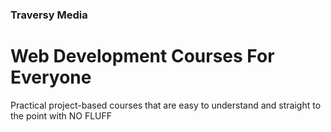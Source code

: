 <!--
<style>
h4 {
    color: #3195ff;
}

h1.mb-text {
    font-size: 60px;
}

p {
    margin: 20px 0;
}
</style>
-->

### Traversy Media

# Web Development Courses For Everyone

Practical project-based courses that are easy to understand and straight to the point with NO FLUFF

